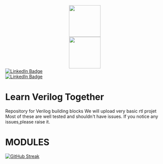 <div id="header" align="center">
  <img src="https://media.giphy.com/media/M9gbBd9nbDrOTu1Mqx/giphy.gif" width="100"/>
</div>
<div id="header" align="center">
  <img src="https://www.google.com/imgres?imgurl=https%3A%2F%2Fimageio.forbes.com%2Fspecials-images%2Fimageserve%2F5f9989b6dd6bd7ac56e33288%2FAMD-To-Acquire-Xilinx--Inc-%2F960x0.jpg%3Fformat%3Djpg%26width%3D960&imgrefurl=https%3A%2F%2Fwww.forbes.com%2Fsites%2Fdavealtavilla%2F2020%2F10%2F28%2Famds-35-billion-acquisition-of-xilinx-is-another-stroke-of-strategic-brilliance%2F&tbnid=KU8wt39U-jmdlM&vet=12ahUKEwjiqpSn9-X8AhUXj9gFHV8JBxUQMygEegUIARDpAQ..i&docid=o6K0M_6xRFesdM&w=959&h=423&q=xilinx&ved=2ahUKEwjiqpSn9-X8AhUXj9gFHV8JBxUQMygEegUIARDpAQ" width="100"/>
</div>
<div id="badges">
  <a href="https://www.linkedin.com/in/adarsh-k-0868151b6" data-inline="true">
    <img src="https://img.shields.io/badge/Nidhin Chandran-blue?style=for-the-badge&logo=linkedin&logoColor=white&align=center" alt="LinkedIn Badge"/>
  </a>
 </div>

<div id="badges">
  <a href="https://www.linkedin.com/in/nidhinchandran47/" data-inline="true">
    <img src="https://img.shields.io/badge/Adarsh K-blue?style=for-the-badge&logo=linkedin&logoColor=white&align=right" alt="LinkedIn Badge"/>
  </a>
 </div>
 
# Learn Verilog Together
Repository for Verilog building blocks 
We will upload very basic rtl projet  
Most of these are well tested and shouldn't have issues.
If you notice any issues,please raise it.
# MODULES

[![GitHub Streak](http://github-readme-streak-stats.herokuapp.com?user=adar-sh&theme=dark&background=000000)](https://git.io/streak-stats)
